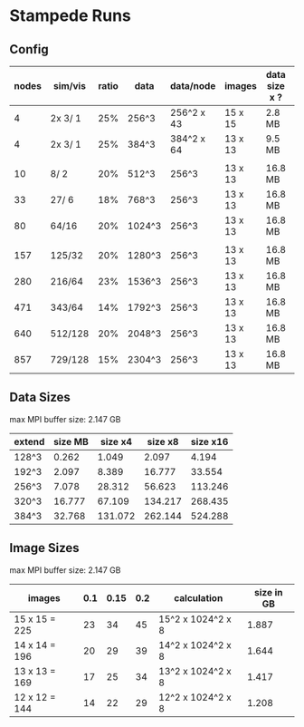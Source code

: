 # Stampede Runs

## Config

| nodes | sim/vis | ratio |  data  | data/node  | images | data size x ? |  queue     |
|-------|---------|-------|--------|------------|--------|---------------|------------|
|     4 | 2x 3/ 1 |   25% |  256^3 | 256^2 x 43 | 15 x 15|  2.8 MB       | skx-dev    |
|     4 | 2x 3/ 1 |   25% |  384^3 | 384^2 x 64 | 13 x 13|  9.5 MB       | skx-dev    |
|       |         |       |        |            |        |               |            |
|    10 |    8/ 2 |   20% |  512^3 |  256^3     | 13 x 13| 16.8 MB       | skx-normal |
|    33 |   27/ 6 |   18% |  768^3 |  256^3     | 13 x 13| 16.8 MB       | skx-normal |
|    80 |   64/16 |   20% | 1024^3 |  256^3     | 13 x 13| 16.8 MB       | skx-normal |
|       |         |       |        |            |        |               |            |
|   157 |  125/32 |   20% | 1280^3 |  256^3     | 13 x 13| 16.8 MB       | skx-large  |
|   280 |  216/64 |   23% | 1536^3 |  256^3     | 13 x 13| 16.8 MB       | skx-large  |
|   471 |  343/64 |   14% | 1792^3 |  256^3     | 13 x 13| 16.8 MB       | skx-large  |
|   640 | 512/128 |   20% | 2048^3 |  256^3     | 13 x 13| 16.8 MB       | skx-large  |
|   857 | 729/128 |   15% | 2304^3 |  256^3     | 13 x 13| 16.8 MB       | skx-large  |


## Data Sizes

max MPI buffer size: 2.147 GB

| extend | size MB | size x4 | size x8 | size x16 |
|--------|---------|---------|---------|----------|
| 128^3  |  0.262  |   1.049 |   2.097 |   4.194  |
| 192^3  |  2.097  |   8.389 |  16.777 |  33.554  |
| 256^3  |  7.078  |  28.312 |  56.623 | 113.246  |
| 320^3  | 16.777  |  67.109 | 134.217 | 268.435  |
| 384^3  | 32.768  | 131.072 | 262.144 | 524.288  |


## Image Sizes

max MPI buffer size: 2.147 GB

|  images       | 0.1 | 0.15 | 0.2 |       calculation | size in GB |
|---------------|-----|------|-----|-------------------|------------|
| 15 x 15 = 225 |  23 |   34 |  45 | 15^2 x 1024^2 x 8 | 1.887      |
| 14 x 14 = 196 |  20 |   29 |  39 | 14^2 x 1024^2 x 8 | 1.644      |
| 13 x 13 = 169 |  17 |   25 |  34 | 13^2 x 1024^2 x 8 | 1.417      |
| 12 x 12 = 144 |  14 |   22 |  29 | 12^2 x 1024^2 x 8 | 1.208      |